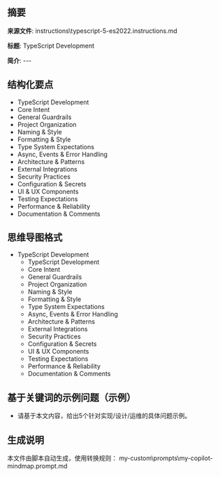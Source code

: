 ## 摘要

**来源文件**: instructions\typescript-5-es2022.instructions.md

**标题**: TypeScript Development

**简介**: ---

## 结构化要点

- TypeScript Development
- Core Intent
- General Guardrails
- Project Organization
- Naming & Style
- Formatting & Style
- Type System Expectations
- Async, Events & Error Handling
- Architecture & Patterns
- External Integrations
- Security Practices
- Configuration & Secrets
- UI & UX Components
- Testing Expectations
- Performance & Reliability
- Documentation & Comments

## 思维导图格式

- TypeScript Development
  - TypeScript Development
  - Core Intent
  - General Guardrails
  - Project Organization
  - Naming & Style
  - Formatting & Style
  - Type System Expectations
  - Async, Events & Error Handling
  - Architecture & Patterns
  - External Integrations
  - Security Practices
  - Configuration & Secrets
  - UI & UX Components
  - Testing Expectations
  - Performance & Reliability
  - Documentation & Comments

## 基于关键词的示例问题（示例）

- 请基于本文内容，给出5个针对实现/设计/运维的具体问题示例。

## 生成说明

本文件由脚本自动生成，使用转换规则： my-custom\prompts\my-copilot-mindmap.prompt.md
